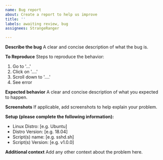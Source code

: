 ```yaml
---
name: Bug report
about: Create a report to help us improve
title: ''
labels: awaiting review, bug
assignees: StrangeRanger

---
```


**Describe the bug**
A clear and concise description of what the bug is.

**To Reproduce**
Steps to reproduce the behavior:
1. Go to '...'
2. Click on '....'
3. Scroll down to '....'
4. See error

**Expected behavior**
A clear and concise description of what you expected to happen.

**Screenshots**
If applicable, add screenshots to help explain your problem.

**Setup (please complete the following information):**
 - Linux Distro: [e.g. Ubuntu]
 - Distro Version: [e.g. 18.04]
 - Script(s) name: [e.g. sshd.sh]
 - Script(s) Version: [e.g. v1.0.0]

**Additional context**
Add any other context about the problem here.
